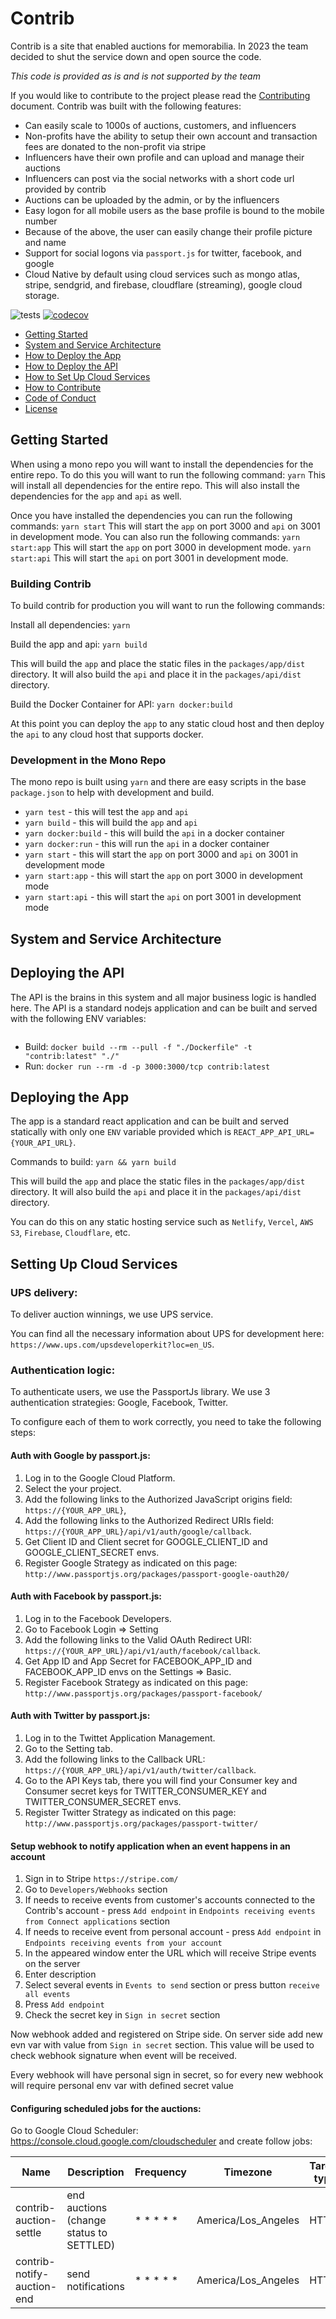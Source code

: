 # Contrib

Contrib is a site that enabled auctions for memorabilia. In 2023 the team decided to shut the service down and open source the code. 

*This code is provided as is and is not supported by the team*

If you would like to contribute to the project please read the [Contributing](CONTRIBUTING.md) document. Contrib was built with the following features:

* Can easily scale to 1000s of auctions, customers, and influencers
* Non-profits have the ability to setup their own account and transaction fees are donated to the non-profit via stripe
* Influencers have their own profile and can upload and manage their auctions
* Influencers can post via the social networks with a short code url provided by contrib
* Auctions can be uploaded by the admin, or by the influencers
* Easy logon for all mobile users as the base profile is bound to the mobile number
* Because of the above, the user can easily change their profile picture and name
* Support for social logons via `passport.js` for twitter, facebook, and google
* Cloud Native by default using cloud services such as mongo atlas, stripe, sendgrid, and firebase, cloudflare (streaming), google cloud storage.

![tests](https://github.com/jaredwray/contrib/workflows/tests/badge.svg)
[![codecov](https://codecov.io/gh/jaredwray/contrib/branch/main/graph/badge.svg?token=2LIYGRVN4F)](https://codecov.io/gh/jaredwray/contrib)

* [Getting Started](#getting-started)
* [System and Service Architecture](#system-and-service-architecture)
* [How to Deploy the App](#deploying-the-api)
* [How to Deploy the API](#deploying-the-api)
* [How to Set Up Cloud Services](#setting-up-cloud-services)
* [How to Contribute](CONTRIBUTING.md)
* [Code of Conduct](CODE_OF_CONDUCT.md)
* [License](LICENSE.md)

## Getting Started

When using a mono repo you will want to install the dependencies for the entire repo. To do this you will want to run the following command: `yarn` This will install all dependencies for the entire repo. This will also install the dependencies for the `app` and `api` as well.

Once you have installed the dependencies you can run the following commands: `yarn start` This will start the `app` on port 3000 and `api` on 3001 in development mode. You can also run the following commands: `yarn start:app` This will start the `app` on port 3000 in development mode. `yarn start:api` This will start the `api` on port 3001 in development mode.

### Building Contrib

To build contrib for production you will want to run the following commands:

Install all dependencies: `yarn`

Build the app and api: `yarn build`

This will build the `app` and place the static files in the `packages/app/dist` directory. It will also build the `api` and place it in the `packages/api/dist` directory.

Build the Docker Container for API: `yarn docker:build`

At this point you can deploy the `app` to any static cloud host and then deploy the `api` to any cloud host that supports docker.

### Development in the Mono Repo

The mono repo is built using `yarn` and there are easy scripts in the base `package.json` to help with development and build.

* `yarn test` - this will test the `app` and `api`
* `yarn build` - this will build the `app` and `api`
* `yarn docker:build` - this will build the `api` in a docker container
* `yarn docker:run` - this will run the `api` in a docker container
* `yarn start` - this will start the `app` on port 3000 and `api` on 3001 in development mode
* `yarn start:app` - this will start the `app` on port 3000 in development mode
* `yarn start:api` - this will start the `api` on port 3001 in development mode

## System and Service Architecture

## Deploying the API

The API is the brains in this system and all major business logic is handled here. The API is a standard nodejs application and can be built and served with the following ENV variables:
```

```

- Build: `docker build --rm --pull -f "./Dockerfile" -t "contrib:latest" "./"`
- Run: `docker run --rm -d -p 3000:3000/tcp contrib:latest`

## Deploying the App

The app is a standard react application and can be built and served statically with only one `ENV` variable provided which is `REACT_APP_API_URL={YOUR_API_URL}`.

Commands to build:
`yarn && yarn build`

This will build the `app` and place the static files in the `packages/app/dist` directory. It will also build the `api` and place it in the `packages/api/dist` directory.

You can do this on any static hosting service such as `Netlify`, `Vercel`, `AWS S3`, `Firebase`, `Cloudflare`, etc.

## Setting Up Cloud Services

### UPS delivery:

To deliver auction winnings, we use UPS service.

You can find all the necessary information about UPS for development here: `https://www.ups.com/upsdeveloperkit?loc=en_US`.

### Authentication logic:

To authenticate users, we use the PassportJs library. We use 3 authentication strategies: Google, Facebook, Twitter.

To configure each of them to work correctly, you need to take the following steps:

#### Auth with Google by passport.js:

1. Log in to the Google Cloud Platform.
2. Select the your project.
3. Add the following links to the Authorized JavaScript origins field: `https://{YOUR_APP_URL}`, 
4. Add the following links to the Authorized Redirect URIs field: `https://{YOUR_APP_URL}/api/v1/auth/google/callback`.
5. Get Client ID and Client secret for GOOGLE_CLIENT_ID and GOOGLE_CLIENT_SECRET envs.
6. Register Google Strategy as indicated on this page: `http://www.passportjs.org/packages/passport-google-oauth20/`

#### Auth with Facebook by passport.js:

1. Log in to the Facebook Developers.
2. Go to Facebook Login => Setting
3. Add the following links to the Valid OAuth Redirect URI: `https://{YOUR_APP_URL}/api/v1/auth/facebook/callback`.
4. Get App ID and App Secret for FACEBOOK_APP_ID and FACEBOOK_APP_ID envs on the Settings => Basic.
5. Register Facebook Strategy as indicated on this page: `http://www.passportjs.org/packages/passport-facebook/`

#### Auth with Twitter by passport.js: 

1. Log in to the Twittet Application Management.
2. Go to the Setting tab.
3. Add the following links to the Callback URL: `https://{YOUR_APP_URL}/api/v1/auth/twitter/callback`.
4. Go to the API Keys tab, there you will find your Consumer key and Consumer secret keys for TWITTER_CONSUMER_KEY and TWITTER_CONSUMER_SECRET envs.
5. Register Twitter Strategy as indicated on this page: `http://www.passportjs.org/packages/passport-twitter/`


#### Setup webhook to notify application when an event happens in an account

1. Sign in to Stripe `https://stripe.com/`
2. Go to `Developers/Webhooks` section
3. If needs to receive events from customer's accounts connected to the Contrib's account - press `Add endpoint` in `Endpoints receiving events from Connect applications` section
4. If needs to receive event from personal account - press `Add endpoint` in `Endpoints receiving events from your account`
5. In the appeared window enter the URL which will receive Stripe events on the server
6. Enter description
7. Select several events in `Events to send` section or press button `receive all events`
8. Press `Add endpoint`
9. Check the secret key in `Sign in secret` section

Now webhook added and registered on Stripe side. On server side add new evn var with value from `Sign in secret` section.
This value will be used to check webhook signature when event will be received.

Every webhook will have personal sign in secret, so for every new webhook will require personal env var with defined secret value

#### Configuring scheduled jobs for the auctions:

Go to Google Cloud Scheduler: https://console.cloud.google.com/cloudscheduler and create follow jobs:

|Name|Description|Frequency|Timezone|Target type|URL|HTTP method|HTTP headers|Body|
|---|---|---|---|---|---|---|---|---|
| contrib-auction-settle     | end auctions (change status to SETTLED)  | * * * * * | America/Los_Angeles | HTTP        | https://`{YOUR_API_URL}`/api/v1/auctions-settle      | POST        | Content-Type: application/json | { "key": "OUR_SECRET_KEY" } |
| contrib-notify-auction-end | send notifications                       | * * * * * | America/Los_Angeles | HTTP        | https://`{YOUR_API_URL}`/api/v1/auctions-ends-notify | POST        | Content-Type: application/json | { "key": "OUR_SECRET_KEY" } |